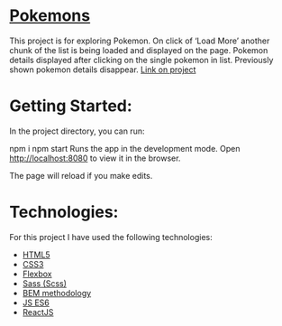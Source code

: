 # [Pokemons](https://shema1.github.io/pokemons/build/index.html)
This project is for exploring Pokemon. On click of ‘Load More’ another chunk of the list is being loaded and displayed on the page. Pokemon details  displayed after clicking on the single pokemon in list. Previously shown pokemon details  disappear.
[Link on project](https://shema1.github.io/pokemons/build/index.html)


# Getting Started:
In the project directory, you can run:

npm i
npm start
Runs the app in the development mode.
Open  [http://localhost:8080](http://localhost:8080) to view it in the browser.

The page will reload if you make edits.

# Technologies:
For this project I have used the following technologies:
* [HTML5](https://en.wikipedia.org/wiki/HTML5)
* [CSS3](https://en.wikipedia.org/wiki/Cascading_Style_Sheets)
* [Flexbox](https://en.wikipedia.org/wiki/CSS_Flexible_Box_Layout)
* [Sass (Scss)](https://sass-lang.com/)
* [BEM methodology](https://en.bem.info/methodology/)
* [JS ES6](https://ru.wikipedia.org/wiki/ECMAScript)
* [ReactJS](https://reactjs.org/)


